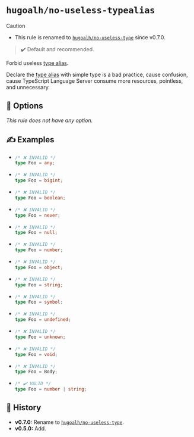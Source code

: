 # `hugoalh/no-useless-typealias`

> [!CAUTION]
> - This rule is renamed to [`hugoalh/no-useless-type`][rule-no-useless-type] since v0.7.0.

> ✔️ Default and recommended.

Forbid useless [type alias][typescript-typealias].

Declare the [type alias][typescript-typealias] with simple type is a bad practice, cause confusion, cause TypeScript Language Server consume more resources, pointless, and unnecessary.

## 🔧 Options

*This rule does not have any option.*

## ✍️ Examples

- ```ts
  /* ❌ INVALID */
  type Foo = any;
  ```
- ```ts
  /* ❌ INVALID */
  type Foo = bigint;
  ```
- ```ts
  /* ❌ INVALID */
  type Foo = boolean;
  ```
- ```ts
  /* ❌ INVALID */
  type Foo = never;
  ```
- ```ts
  /* ❌ INVALID */
  type Foo = null;
  ```
- ```ts
  /* ❌ INVALID */
  type Foo = number;
  ```
- ```ts
  /* ❌ INVALID */
  type Foo = object;
  ```
- ```ts
  /* ❌ INVALID */
  type Foo = string;
  ```
- ```ts
  /* ❌ INVALID */
  type Foo = symbol;
  ```
- ```ts
  /* ❌ INVALID */
  type Foo = undefined;
  ```
- ```ts
  /* ❌ INVALID */
  type Foo = unknown;
  ```
- ```ts
  /* ❌ INVALID */
  type Foo = void;
  ```
- ```ts
  /* ❌ INVALID */
  type Foo = Body;
  ```
- ```ts
  /* ✔️ VALID */
  type Foo = number | string;
  ```

## 📜 History

- **v0.7.0:** Rename to [`hugoalh/no-useless-type`][rule-no-useless-type].
- **v0.5.0:** Add.

[rule-no-useless-type]: https://github.com/hugoalh/deno-lint-rules/blob/main/docs/rules/no-useless-type.md
[typescript-typealias]: https://www.typescriptlang.org/docs/handbook/2/everyday-types.html#type-aliases
